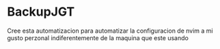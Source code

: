 # BackupJGT
Cree esta automatizacion para automatizar la configuracion de nvim a mi gusto perzonal indiferentemente de la maquina que este usando 